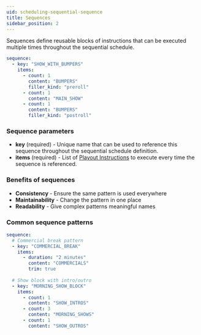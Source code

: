 ```yaml
---
uid: scheduling-sequential-sequence
title: Sequences
sidebar_position: 2
---
```


Sequences define reusable blocks of instructions that can be executed multiple times throughout the sequential schedule.

```yaml
sequence:
  - key: "SHOW_WITH_BUMPERS"
    items:
      - count: 1
        content: "BUMPERS"
        filler_kind: "preroll"
      - count: 1
        content: "MAIN_SHOW"
      - count: 1
        content: "BUMPERS"
        filler_kind: "postroll"
```

### Sequence parameters

- **key** (required) - Unique name that can be used to reference this sequence throughout the sequential schedule definition.
- **items** (required) - List of [Playout Instructions](/docs/scheduling/sequential/playout) to execute every time the sequence is referenced.

### Benefits of sequences

- **Consistency** - Ensure the same pattern is used everywhere
- **Maintainability** - Change the pattern in one place
- **Readability** - Give complex patterns meaningful names

### Common sequence patterns

```yaml
sequence:
  # Commercial break pattern
  - key: "COMMERCIAL_BREAK"
    items:
      - duration: "2 minutes"
        content: "COMMERCIALS"
        trim: true
  
  # Show block with intro/outro
  - key: "MORNING_SHOW_BLOCK"
    items:
      - count: 1
        content: "SHOW_INTROS"
      - count: 3
        content: "MORNING_SHOWS"  
      - count: 1
        content: "SHOW_OUTROS"
```
